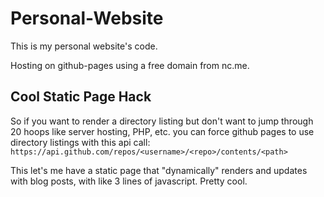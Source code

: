 # Personal-Website
This is my personal website's code.

Hosting on github-pages using a free domain from nc.me.

## Cool Static Page Hack

So if you want to render a directory listing but don't want to jump through 20 hoops like server hosting, PHP, etc. you can force github pages to use directory listings with this api call: `https://api.github.com/repos/<username>/<repo>/contents/<path>`

This let's me have a static page that "dynamically" renders and updates with blog posts, with like 3 lines of javascript. Pretty cool.
